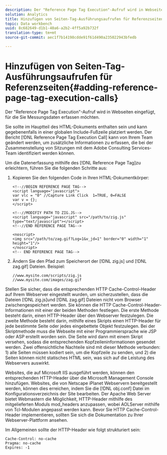 ```yaml
---
description: Der "Reference Page Tag Execution"-Aufruf wird in Webseiten eingefügt, für die Sie Messungsdaten erfassen möchten.
solution: Analytics
title: Hinzufügen von Seiten-Tag-Ausführungsaufrufen für Referenzseiten
topic: Data workbench
uuid: 8c682649-d1b1-40a6-a2b2-4ff5a92b732f
translation-type: tm+mt
source-git-commit: aec1f7b14198cdde91f61d490a235022943bfedb

---
```



# Hinzufügen von Seiten-Tag-Ausführungsaufrufen für Referenzseiten{#adding-reference-page-tag-execution-calls}

Der &quot;Reference Page Tag Execution&quot;-Aufruf wird in Webseiten eingefügt, für die Sie Messungsdaten erfassen möchten.

Sie sollte im Hauptteil des HTML-Dokuments enthalten sein und kann gegebenenfalls in einer globalen Include-Fußzeile platziert werden. Der Bericht [!DNL Reference Page Tag Execution Call] kann von Ihrem Team geändert werden, um zusätzliche Informationen zu erfassen, die bei der Zusammenstellung von Sitzungen mit dem Adobe Consulting Services-Team identifiziert werden können.

Um die Datenerfassung mithilfe des [!DNL Reference Page Tag]zu erleichtern, führen Sie die folgenden Schritte aus:

1. Kopieren Sie den folgenden Code in Ihren HTML-Dokumentkörper:

   ```
   <!--//BEGIN REFERENCE PAGE TAG--> 
   <script language="javascript"> 
   var vlc = "0" //Capture Link Click  1=TRUE, 0=FALSE 
   var v = {}; 
   </script> 
   
   <!--//MODIFIY PATH TO ZIG.JS--> 
   <script language="javascript" src="/path/to/zig.js" type="text/javascript"></script> 
   <!--//END REFERENCE PAGE TAG--> 
   
   <noscript> 
   <img src="/path/to/zag.gif?Log=1&v_jd=1" border="0" width="1" height="1"/> 
   </noscript> 
   <!-- END REFERENCE PAGE TAG-->
   ```

1. Ändern Sie den Pfad zum Speicherort der [!DNL zig.js] und [!DNL zag.gif] Dateien. Beispiel:

   ```
   //www.mysite.com/scripts/zig.js 
   //www.mysite.com/images/zag.gif 
   ```

Stellen Sie sicher, dass die entsprechenden HTTP Cache-Control-Header auf Ihrem Webserver eingestellt wurden, um sicherzustellen, dass die Dateien [!DNL zig.js]und [!DNL zag.gif] Dateien nicht vom Browser zwischengespeichert werden. Sie können die HTTP Cache-Control-Header-Informationen mit einer der beiden Methoden festlegen. Die erste Methode besteht darin, einen HTTP-Header über den Webserver festzulegen. Die zweite Methode besteht darin, mithilfe eines Skripts einen HTTP-Header für jede bestimmte Seite oder jedes eingebettete Objekt festzulegen. Bei der Skriptmethode muss die Webseite mit einer Programmiersprache wie JSP oder ASP erstellt worden sein. Die Seite wird dann mit einem Skript versehen, sodass die entsprechenden Kopfzeileninformationen gesendet werden. Zwei offensichtliche Nachteile sind mit dieser Methode verbunden: 1) alle Seiten müssen kodiert sein, um die Kopfzeile zu senden, und 2) die Seiten können nicht statisches HTML sein, was sich auf die Leistung des Webservers auswirkt.

Websites, die auf Microsoft IIS ausgeführt werden, können den entsprechenden HTTP-Header über die Microsoft Management Console hinzufügen. Websites, die von Netscape iPlanet Webservern bereitgestellt werden, können dies erreichen, indem Sie die [!DNL obj.conf] Datei im Konfigurationsverzeichnis der Site bearbeiten. Der Apache Web Server bietet Webmastern die Möglichkeit, HTTP-Header mithilfe des mitgelieferten Moduls mod_headers anzupassen, wobei AOLServer mithilfe von Tcl-Modulen angepasst werden kann. Bevor Sie HTTP Cache-Control-Header implementieren, sollten Sie sich die Dokumentation zu Ihrer Webserver-Plattform ansehen.

Im Allgemeinen sollte der HTTP-Header wie folgt strukturiert sein:

```
Cache-Control: no-cache 
Pragma: no-cache 
Expires: -1
```

